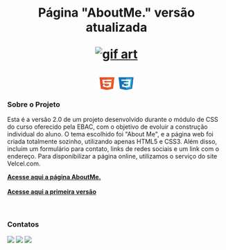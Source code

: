 <h1 align="center">
  <p align="center">Página "AboutMe." versão atualizada</p>
  <a href="https://about-me-v2-nu.vercel.app/" target:"_blank"><img src="https://media.giphy.com/media/BaDsH4FpMBnqdK8J0g/giphy.gif" alt="gif art"></a>
</h1>
<div style="display: inline_block"><br>
  <div align="center">
  <img align="center" alt="fde95-HTML" height="30" width="40" src="https://raw.githubusercontent.com/devicons/devicon/master/icons/html5/html5-original.svg">
  <img align="center" alt="fde95-CSS" height="30" width="40" src="https://raw.githubusercontent.com/devicons/devicon/master/icons/css3/css3-original.svg">
  </div>
</div>

<h3> Sobre o Projeto </h3>
<p>Esta é a versão 2.0 de um projeto desenvolvido durante o módulo de CSS do curso oferecido pela EBAC, com o objetivo de evoluir a construção individual do aluno. O tema escolhido foi "About Me", e a página web foi criada totalmente sozinho, utilizando apenas HTML5 e CSS3. Além disso, incluím um formulário para contato, links de redes sociais e um link com o endereço. Para disponibilizar a página online, utilizamos o serviço do site Velcel.com.</p>


<a href="https://about-me-v2-nu.vercel.app/"><b>Acesse aqui a página AboutMe. </b></a>
<br>
<br>
<a href="https://site-about-me-orpin.vercel.app/"><b>Acesse aqui a primeira versão</b></a>
<br>
<br>
<br>
<h3>Contatos</h3>
<div style="display: inline_block">
 <a href="https://instagram.com/fde.95" target="_blank"><img src="https://img.shields.io/badge/Instagram-E4405F?style=for-the-badge&logo=instagram&logoColor=white" target="_blank"></a>
 <a href = "mailto:fdespinoza95@gmail.com"><img src="https://img.shields.io/badge/Gmail-D14836?style=for-the-badge&logo=gmail&logoColor=white" target="_blank"></a>
 <a href="https://www.linkedin.com/in/fde95" target="_blank"><img src="https://img.shields.io/badge/LinkedIn-0077B5?style=for-the-badge&logo=linkedin&logoColor=white" target="_blank"></a> 
</div>


